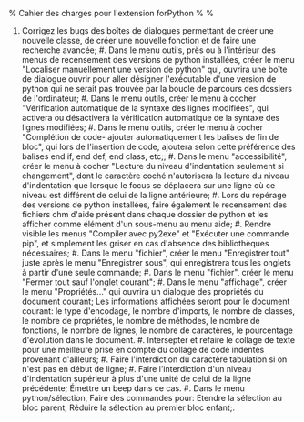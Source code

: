 % Cahier des charges pour l'extension forPython
%
%
1.  Corrigez les bugs des boîtes de dialogues permettant de créer une nouvelle classe, de créer une nouvelle fonction et de faire une recherche avancée;
#.  Dans le menu outils, près ou à l'intérieur  des menus de recensement des versions de python installées, créer le menu "Localiser manuellement une version de python" qui, ouvrira une boîte de dialogue ouvrir pour aller désigner l'exécutable d'une version de python qui ne serait pas trouvée par la boucle de parcours des dossiers de l'ordinateur;
#.  Dans le menu outils, créer le menu à cocher "Vérification automatique de la syntaxe des lignes modifiées", qui activera ou désactivera la vérification automatique de la syntaxe des lignes modifiées;
#.  Dans le menu outils, créer le menu à cocher "Complétion de code- ajouter automatiquement les balises de fin de bloc", qui lors de l'insertion de code, ajoutera selon cette préférence des balises end if, end def, end class, etc;;
#.  Dans le menu "accessibilité", créer le menu à cocher "Lecture du niveau d'indentation seulement si changement", dont le caractère coché n'autorisera la lecture du niveau d'indentation que lorsque le focus se déplacera sur une ligne où ce niveau est différent de celui de la ligne antérieure;
#.  Lors du repérage des versions de python installées, faire également le recensement des fichiers chm d'aide présent dans chaque dossier de python et les afficher comme élément d'un sous-menu au menu aide;
#.  Rendre visible les menus "Compiler avec py2exe" et "Exécuter une commande pip", et simplement les griser en cas d'absence des bibliothèques nécessaires;
#.  Dans le menu "fichier", créer le menu "Enregistrer tout" juste après le menu "Enregistrer sous", qui enregistrera tous les onglets à partir d'une seule commande;
#.  Dans le menu "fichier", créer le menu "Fermer tout sauf l'onglet courant";
#.  Dans le menu "affichage", créer le menu "Propriétés..." qui ouvrira un dialogue des propriétés du document courant;
    Les informations affichées seront pour le document courant:
  le type d'encodage,
  le nombre d'imports,
  le nombre de classes,
  le nombre de propriétés,
  le nombre de méthodes,
  le nombre de fonctions,
  le nombre de lignes,
  le nombre de caractères,
  le pourcentage d'évolution dans le document.
#.  Intersepter et refaire le collage de texte pour une meilleure prise en compte du collage de code indentés provenant d'ailleurs;
#.  Faire l'interdiction du caractère tabulation si on n'est pas en début de ligne;
#.  Faire l'interdiction d'un niveau d'indentation supérieur à plus d'une unité de celui de la ligne précédente;
  Émettre un beep dans ce cas.
#.  Dans le menu python/sélection, Faire des commandes pour:
  Etendre la sélection au bloc parent,
  Réduire la sélection au premier bloc enfant;.
